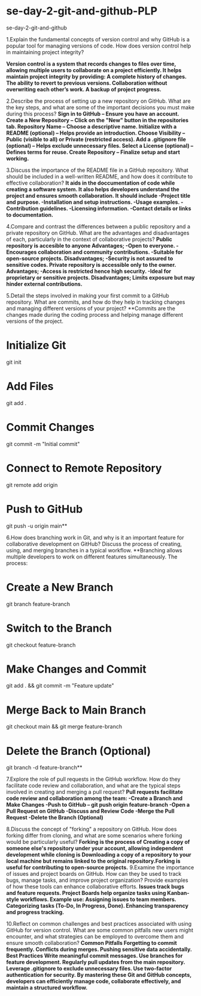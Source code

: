 # se-day-2-git-and-github-PLP
se-day-2-git-and-github

1.Explain the fundamental concepts of version control and why GitHub is a popular tool for managing versions of code. How does version control help in maintaining project integrity?

**Version control is a system that records changes to files over time, allowing multiple users to collaborate on a project efficiently. It helps maintain project integrity by providing:
A complete history of changes.
The ability to revert to previous versions.
Collaboration without overwriting each other’s work.
A backup of project progress.**

2.Describe the process of setting up a new repository on GitHub. What are the key steps, and what are some of the important decisions you must make during this process?
**Sign in to GitHub – Ensure you have an account.
Create a New Repository – Click on the "New" button in the repositories tab.
Repository Name – Choose a descriptive name.
Initialize with a README (optional) – Helps provide an introduction.
Choose Visibility – Public (visible to all) or Private (restricted access).
Add a .gitignore file (optional) – Helps exclude unnecessary files.
Select a License (optional) – Defines terms for reuse.
Create Repository – Finalize setup and start working.**

3.Discuss the importance of the README file in a GitHub repository. What should be included in a well-written README, and how does it contribute to effective collaboration?
**It aids in the doccumentation of code while creating a software system. It also helps developers understand the project and ensures smooth collaboration.
It should include 
-Project title and purpose.
-Installation and setup instructions.
-Usage examples.
-Contribution guidelines.
-Licensing information.
-Contact details or links to documentation.**

4.Compare and contrast the differences between a public repository and a private repository on GitHub. What are the advantages and disadvantages of each, particularly in the context of collaborative projects?
**Public repository is accesible to anyone 
Advantages;
-Open to everyone.
-Encourages collaboration and community contributions.
-Suitable for open-source projects.
Disadvantages;
-Security is not assured to sensitive codes.
Private repository is accessible only to the owner.
Advantages;
-Access is restricted hence high security.
-Ideal for proprietary or sensitive projects.
Disadvantages;
Limits exposure but may hinder external contributions.**

5.Detail the steps involved in making your first commit to a GitHub repository. What are commits, and how do they help in tracking changes and managing different versions of your project?
**Commits are the changes made during the coding process and helping manage different versions of the project.
# Initialize Git
git init
# Add Files
git add .
# Commit Changes
git commit -m "Initial commit"
# Connect to Remote Repository
git remote add origin <repo-url>
# Push to GitHub
git push -u origin main**

6.How does branching work in Git, and why is it an important feature for collaborative development on GitHub? Discuss the process of creating, using, and merging branches in a typical workflow.
**Branching allows multiple developers to work on different features simultaneously. The process:
# Create a New Branch
git branch feature-branch
# Switch to the Branch
git checkout feature-branch
# Make Changes and Commit
git add . && git commit -m "Feature update"
# Merge Back to Main Branch
git checkout main && git merge feature-branch
# Delete the Branch (Optional)
git branch -d feature-branch**

7.Explore the role of pull requests in the GitHub workflow. How do they facilitate code review and collaboration, and what are the typical steps involved in creating and merging a pull request?
**Pull requests facilitate code review and collaboration among the team:
-Create a Branch and Make Changes
-Push to GitHub – git push origin feature-branch
-Open a Pull Request on GitHub
-Discuss and Review Code
-Merge the Pull Request
-Delete the Branch (Optional)**

8.Discuss the concept of "forking" a repository on GitHub. How does forking differ from cloning, and what are some scenarios where forking would be particularly useful?
**Forking is the process of Creating a copy of someone else's repository under your account, allowing independent development while cloning is Downloading a copy of a repository to your local machine but remains linked to the original repository.Forking is useful for contributing to open-source projects.**
9.Examine the importance of issues and project boards on GitHub. How can they be used to track bugs, manage tasks, and improve project organization? Provide examples of how these tools can enhance collaborative efforts.
**Issues track bugs and feature requests.
Project Boards help organize tasks using Kanban-style workflows.
Example use:
Assigning issues to team members.
Categorizing tasks (To-Do, In Progress, Done).
Enhancing transparency and progress tracking.**

10.Reflect on common challenges and best practices associated with using GitHub for version control. What are some common pitfalls new users might encounter, and what strategies can be employed to overcome them and ensure smooth collaboration?
**Common Pitfalls
Forgetting to commit frequently.
Conflicts during merges.
Pushing sensitive data accidentally.
Best Practices
Write meaningful commit messages.
Use branches for feature development.
Regularly pull updates from the main repository.
Leverage .gitignore to exclude unnecessary files.
Use two-factor authentication for security.
By mastering these Git and GitHub concepts, developers can efficiently manage code, collaborate effectively, and maintain a structured workflow.**
